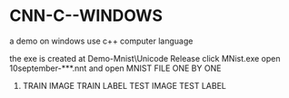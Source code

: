 # CNN-C--WINDOWS
a demo on windows  use  c++  computer language 

the exe is created at Demo-Mnist\Unicode Release
click MNist.exe
open 10september-***.nnt 
and open MNIST FILE ONE BY ONE 
1. TRAIN IMAGE  TRAIN LABEL  TEST IMAGE TEST LABEL 

